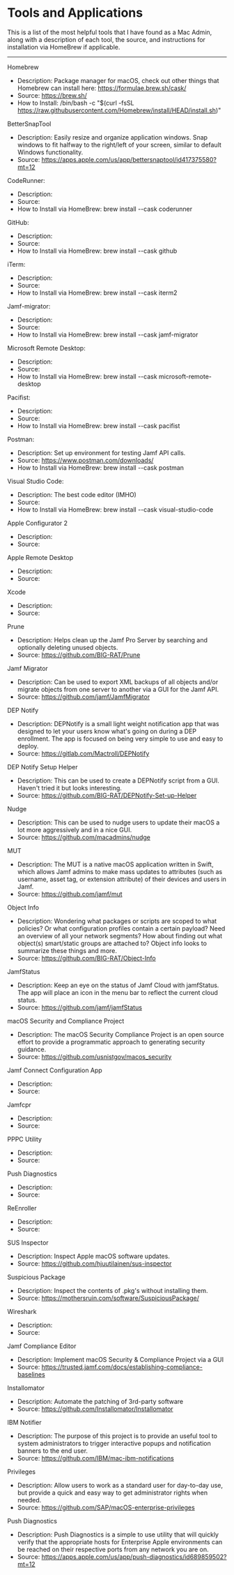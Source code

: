 # Tools and Applications
This is a list of the most helpful tools that I have found as a Mac Admin, along with a description of each tool, the source, and instructions for installation via HomeBrew if applicable.

-----

Homebrew
  - Description: Package manager for macOS, check out other things that Homebrew can install here: https://formulae.brew.sh/cask/
  - Source: https://brew.sh/
  - How to Install: /bin/bash -c "$(curl -fsSL https://raw.githubusercontent.com/Homebrew/install/HEAD/install.sh)"

BetterSnapTool
  - Description: Easily resize and organize application windows. Snap windows to fit halfway to the right/left of your screen, similar to default Windows functionality.
  - Source: https://apps.apple.com/us/app/bettersnaptool/id417375580?mt=12

CodeRunner:
  - Description:
  - Source:
  - How to Install via HomeBrew: brew install --cask coderunner
  
GitHub:
  - Description:
  - Source:
  - How to Install via HomeBrew: brew install --cask github

iTerm:
  - Description:
  - Source:
  - How to Install via HomeBrew: brew install --cask iterm2

Jamf-migrator:
  - Description:
  - Source:
  - How to Install via HomeBrew: brew install --cask jamf-migrator

Microsoft Remote Desktop:
  - Description:
  - Source:
  - How to Install via HomeBrew: brew install --cask microsoft-remote-desktop

Pacifist:
  - Description:
  - Source:
  - How to Install via HomeBrew: brew install --cask pacifist

Postman:
  - Description: Set up environment for testing Jamf API calls.
  - Source: https://www.postman.com/downloads/
  - How to Install via HomeBrew: brew install --cask postman

Visual Studio Code:
  - Description: The best code editor (IMHO)
  - Source:
  - How to Install via HomeBrew: brew install --cask visual-studio-code

Apple Configurator 2
  - Description:
  - Source:
  
Apple Remote Desktop
  - Description:
  - Source:
  
Xcode
  - Description:
  - Source:
  
Prune
  - Description: Helps clean up the Jamf Pro Server by searching and optionally deleting unused objects.
  - Source: https://github.com/BIG-RAT/Prune
  
Jamf Migrator
  - Description: Can be used to export XML backups of all objects and/or migrate objects from one server to another via a GUI for the Jamf API.
  - Source: https://github.com/jamf/JamfMigrator

DEP Notify
  - Description: DEPNotify is a small light weight notification app that was designed to let your users know what's going on during a DEP enrollment. The app is focused on being very simple to use and easy to deploy.
  - Source: https://gitlab.com/Mactroll/DEPNotify
  
DEP Notify Setup Helper
  - Description: This can be used to create a DEPNotify script from a GUI. Haven't tried it but looks interesting.
  - Source: https://github.com/BIG-RAT/DEPNotify-Set-up-Helper

Nudge
  - Description: This can be used to nudge users to update their macOS a lot more aggressively and in a nice GUI.
  - Source: https://github.com/macadmins/nudge
 
MUT
  - Description: The MUT is a native macOS application written in Swift, which allows Jamf admins to make mass updates to attributes (such as username, asset tag, or extension attribute) of their devices and users in Jamf.
  - Source: https://github.com/jamf/mut
  
Object Info
  - Description: Wondering what packages or scripts are scoped to what policies? Or what configuration profiles contain a certain payload? Need an overview of all your network segments? How about finding out what object(s) smart/static groups are attached to? Object info looks to summarize these things and more.
  - Source: https://github.com/BIG-RAT/Object-Info

JamfStatus
  - Description: Keep an eye on the status of Jamf Cloud with jamfStatus. The app will place an icon in the menu bar to reflect the current cloud status.
  - Source: https://github.com/jamf/jamfStatus
  
macOS Security and Compliance Project
  - Description: The macOS Security Compliance Project is an open source effort to provide a programmatic approach to generating security guidance.
  - Source: https://github.com/usnistgov/macos_security
  
Jamf Connect Configuration App
  - Description: 
  - Source: 

Jamfcpr
  - Description: 
  - Source: 
  
PPPC Utility
  - Description: 
  - Source: 
  
Push Diagnostics
  - Description: 
  - Source: 

ReEnroller
  - Description: 
  - Source: 
  
SUS Inspector
  - Description: Inspect Apple macOS software updates.
  - Source: https://github.com/hjuutilainen/sus-inspector
  
Suspicious Package
  - Description: Inspect the contents of .pkg's without installing them.
  - Source: https://mothersruin.com/software/SuspiciousPackage/
  
Wireshark
  - Description: 
  - Source: 

Jamf Compliance Editor
  - Description: Implement macOS Security & Compliance Project via a GUI
  - Source: https://trusted.jamf.com/docs/establishing-compliance-baselines

Installomator
  - Description: Automate the patching of 3rd-party software
  - Source: https://github.com/Installomator/Installomator

IBM Notifier
  - Description: The purpose of this project is to provide an useful tool to system administrators to trigger interactive popups and notification banners to the end user.
  - Source: https://github.com/IBM/mac-ibm-notifications

Privileges
  - Description: Allow users to work as a standard user for day-to-day use, but provide a quick and easy way to get administrator rights when needed.
  - Source: https://github.com/SAP/macOS-enterprise-privileges

Push Diagnostics
  - Description: Push Diagnostics is a simple to use utility that will quickly verify that the appropriate hosts for Enterprise Apple environments can be reached on their respective ports from any network you are on.
  - Source: https://apps.apple.com/us/app/push-diagnostics/id689859502?mt=12
